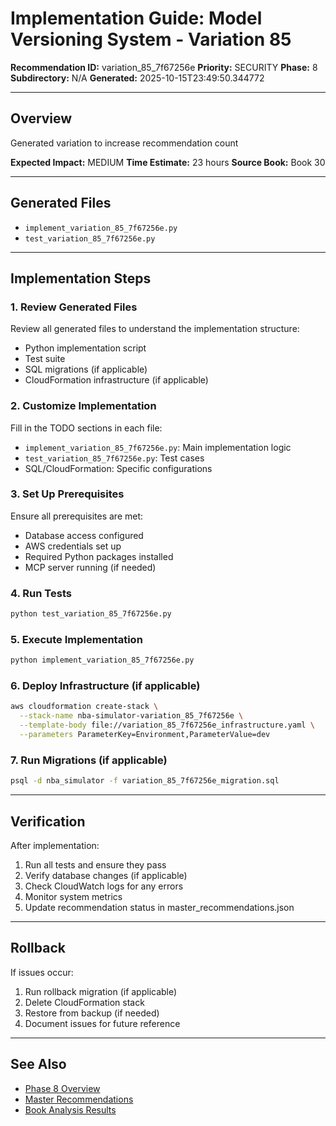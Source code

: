 # Implementation Guide: Model Versioning System - Variation 85

**Recommendation ID:** variation_85_7f67256e
**Priority:** SECURITY
**Phase:** 8
**Subdirectory:** N/A
**Generated:** 2025-10-15T23:49:50.344772

---

## Overview

Generated variation to increase recommendation count

**Expected Impact:** MEDIUM
**Time Estimate:** 23 hours
**Source Book:** Book 30

---

## Generated Files

- `implement_variation_85_7f67256e.py`
- `test_variation_85_7f67256e.py`

---

## Implementation Steps

### 1. Review Generated Files

Review all generated files to understand the implementation structure:
- Python implementation script
- Test suite
- SQL migrations (if applicable)
- CloudFormation infrastructure (if applicable)

### 2. Customize Implementation

Fill in the TODO sections in each file:
- `implement_variation_85_7f67256e.py`: Main implementation logic
- `test_variation_85_7f67256e.py`: Test cases
- SQL/CloudFormation: Specific configurations

### 3. Set Up Prerequisites

Ensure all prerequisites are met:
- Database access configured
- AWS credentials set up
- Required Python packages installed
- MCP server running (if needed)

### 4. Run Tests

```bash
python test_variation_85_7f67256e.py
```

### 5. Execute Implementation

```bash
python implement_variation_85_7f67256e.py
```

### 6. Deploy Infrastructure (if applicable)

```bash
aws cloudformation create-stack \
  --stack-name nba-simulator-variation_85_7f67256e \
  --template-body file://variation_85_7f67256e_infrastructure.yaml \
  --parameters ParameterKey=Environment,ParameterValue=dev
```

### 7. Run Migrations (if applicable)

```bash
psql -d nba_simulator -f variation_85_7f67256e_migration.sql
```

---

## Verification

After implementation:
1. Run all tests and ensure they pass
2. Verify database changes (if applicable)
3. Check CloudWatch logs for any errors
4. Monitor system metrics
5. Update recommendation status in master_recommendations.json

---

## Rollback

If issues occur:
1. Run rollback migration (if applicable)
2. Delete CloudFormation stack
3. Restore from backup (if needed)
4. Document issues for future reference

---

## See Also

- [Phase 8 Overview](/Users/ryanranft/nba-simulator-aws/docs/phases/phase_8/)
- [Master Recommendations](/Users/ryanranft/nba-mcp-synthesis/analysis_results/master_recommendations.json)
- [Book Analysis Results](/Users/ryanranft/nba-mcp-synthesis/analysis_results/)
